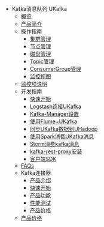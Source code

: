 * Kafka消息队列 UKafka
    * [概览](analysis/ukafka/overview)
    * [产品简介](analysis/ukafka/intro)
    * 操作指南
        * [集群管理](analysis/ukafka/common/cluster)
        * [节点管理](analysis/ukafka/common/node)
        * [磁盘管理](analysis/ukafka/common/diskmanager)
        * [Topic管理](analysis/ukafka/common/topic)
        * [ConsumerGroup管理](analysis/ukafka/common/consumergroup)
        * [监控视图](analysis/ukafka/common/monitor)
    * [监控项说明](analysis/ukafka/monitor)
    * 开发指南
        * [快速开始](analysis/ukafka/develop/basic)
        * [Logstash连接UKafka](analysis/ukafka/develop/logstashdev)
        * [Kafka-Manager设置](analysis/ukafka/develop/kfkmanager)
        * [使用Flume+UKafka](analysis/ukafka/develop/flumedev)
        * [同步UKafka数据到UHadoop](analysis/ukafka/develop/kfkhadoop)
        * [使用Spark消费UKafka消息](analysis/ukafka/develop/kfkspark)
        * [Storm消费kafka消息](analysis/ukafka/develop/kfkstorm)
        * [kafka-rest-proxy安装](analysis/ukafka/develop/kfkrest)
        * [客户端SDK](analysis/ukafka/develop/clientsdk)
    * [FAQs](analysis/ukafka/faq)
    * Kafka连接器
        * [产品介绍](analysis/ukafka/kafkasinkerintro/intro)
        * [快速开始](analysis/ukafka/kafkasinkerintro/quickstart)
        * [产品功能](analysis/ukafka/kafkasinkerintro/feature)
        * [性能测试](analysis/ukafka/kafkasinkerintro/perftest)
        * [产品价格](analysis/ukafka/kafkasinkerintro/price)
    * [产品价格](analysis/ukafka/price)

        

    









    
   
   
    
        